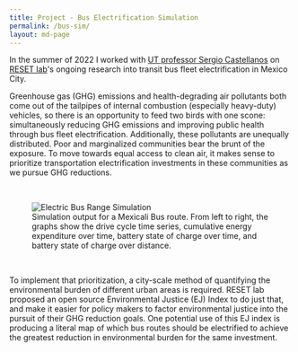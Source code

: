 ```yaml
---
title: Project - Bus Electrification Simulation
permalink: /bus-sim/
layout: md-page
---
```


In the summer of 2022 I worked with [UT professor Sergio Castellanos][castellanos]
on [RESET lab][reset]'s ongoing research into transit bus fleet electrification in Mexico City.

Greenhouse gas (GHG) emissions and health-degrading air pollutants both come
out of the tailpipes of internal combustion (especially heavy-duty) vehicles,
so there is an opportunity to feed two birds with one scone: simultaneously
reducing GHG emissions and improving public health through bus fleet
electrification. Additionally, these pollutants are unequally distributed.
Poor and marginalized communities bear the brunt of the exposure. To move towards
equal access to clean air, it makes sense to prioritize transportation electrification
investments in these communities as we pursue GHG reductions.

<br />

<figure>
  <img class="img-fluid" src="{{ site.url }}/assets/img/bus-sim.png"
    alt="Electric Bus Range Simulation" />
  <figcaption class="figure-caption">
    Simulation output for a Mexicali Bus route. From left to right, the graphs show the drive cycle
    time series, cumulative energy expenditure over time, battery state of charge over time, and
    battery state of charge over distance.
  </figcaption>
</figure>

<br />

To implement that prioritization, a city-scale method of quantifying the
environmental burden of different urban areas is required. RESET lab proposed
an open source Environmental Justice (EJ) Index to do just that, and make it easier
for policy makers to factor environmental justice into the pursuit of their GHG
reduction goals. One potential use of this EJ index is producing a literal map of
which bus routes should be electrified to achieve the greatest reduction in
environmental burden for the same investment.

[castellanos]: https://www.sergiocastellanos.com/
[reset]: https://www.reset-lab.com/
